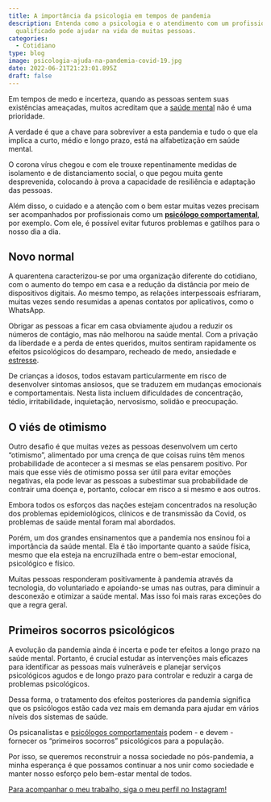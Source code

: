 ```yaml
---
title: A importância da psicologia em tempos de pandemia
description: Entenda como a psicologia e o atendimento com um profissional
  qualificado pode ajudar na vida de muitas pessoas.
categories:
  - Cotidiano
type: blog
image: psicologia-ajuda-na-pandemia-covid-19.jpg
date: 2022-06-21T21:23:01.895Z
draft: false
---
```


<!--StartFragment-->

Em tempos de medo e incerteza, quando as pessoas sentem suas existências ameaçadas, muitos acreditam que a [saúde mental](https://yuribusin.com.br/os-riscos-do-sedentarismo-para-a-saude-mental/) não é uma prioridade.

A verdade é que a chave para sobreviver a esta pandemia e tudo o que ela implica a curto, médio e longo prazo, está na alfabetização em saúde mental.

O corona vírus chegou e com ele trouxe repentinamente medidas de isolamento e de distanciamento social, o que pegou muita gente desprevenida, colocando à prova a capacidade de resiliência e adaptação das pessoas.

Além disso, o cuidado e a atenção com o bem estar muitas vezes precisam ser acompanhados por profissionais como um **[psicólogo comportamental](https://yuribusin.com.br/)**, por exemplo. Com ele, é possível evitar futuros problemas e gatilhos para o nosso dia a dia.

## Novo normal

A quarentena caracterizou-se por uma organização diferente do cotidiano, com o aumento do tempo em casa e a redução da distância por meio de dispositivos digitais. Ao mesmo tempo, as relações interpessoais esfriaram, muitas vezes sendo resumidas a apenas contatos por aplicativos, como o WhatsApp.

Obrigar as pessoas a ficar em casa obviamente ajudou a reduzir os números de contágio, mas não melhorou na saúde mental. Com a privação da liberdade e a perda de entes queridos, muitos sentiram rapidamente os efeitos psicológicos do desamparo, recheado de medo, ansiedade e [estresse](https://yuribusin.com.br/5-maneiras-de-se-controlar-o-estresse/).

De crianças a idosos, todos estavam particularmente em risco de desenvolver sintomas ansiosos, que se traduzem em mudanças emocionais e comportamentais. Nesta lista incluem dificuldades de concentração, tédio, irritabilidade, inquietação, nervosismo, solidão e preocupação.

## O viés de otimismo

Outro desafio é que muitas vezes as pessoas desenvolvem um certo “otimismo”, alimentado por uma crença de que coisas ruins têm menos probabilidade de acontecer a si mesmas se elas pensarem positivo. Por mais que esse viés de otimismo possa ser útil para evitar emoções negativas, ela pode levar as pessoas a subestimar sua probabilidade de contrair uma doença e, portanto, colocar em risco a si mesmo e aos outros.

Embora todos os esforços das nações estejam concentrados na resolução dos problemas epidemiológicos, clínicos e de transmissão da Covid, os problemas de saúde mental foram mal abordados.

Porém, um dos grandes ensinamentos que a pandemia nos ensinou foi a importância da saúde mental. Ela é tão importante quanto a saúde física, mesmo que ela esteja na encruzilhada entre o bem-estar emocional, psicológico e físico.

Muitas pessoas responderam positivamente à pandemia através da tecnologia, do voluntariado e apoiando-se umas nas outras, para diminuir a desconexão e otimizar a saúde mental. Mas isso foi mais raras exceções do que a regra geral.

## Primeiros socorros psicológicos

A evolução da pandemia ainda é incerta e pode ter efeitos a longo prazo na saúde mental. Portanto, é crucial estudar as intervenções mais eficazes para identificar as pessoas mais vulneráveis ​​e planejar serviços psicológicos agudos e de longo prazo para controlar e reduzir a carga de problemas psicológicos.

Dessa forma, o tratamento dos efeitos posteriores da pandemia significa que os psicólogos estão cada vez mais em demanda para ajudar em vários níveis dos sistemas de saúde.

Os psicanalistas e [psicólogos comportamentais](https://yuribusin.com.br/) podem - e devem - fornecer os “primeiros socorros” psicológicos para a população.

Por isso, se queremos reconstruir a nossa sociedade no pós-pandemia, a minha esperança é que possamos continuar a nos unir como sociedade e manter nosso esforço pelo bem-estar mental de todos.

[Para acompanhar o meu trabalho, siga o meu perfil no Instagram!](https://www.instagram.com/dryuribusin/)

<!--EndFragment-->
